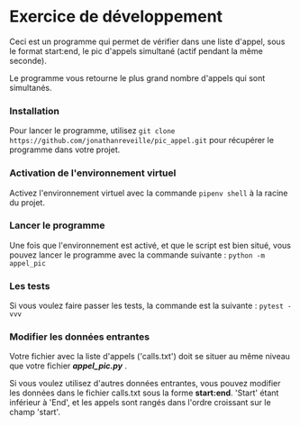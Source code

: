 # Exercice de développement

Ceci est un programme qui permet de vérifier dans une liste d'appel, sous le format start:end, le pic d'appels simultané (actif pendant la même seconde).

Le programme vous retourne le plus grand nombre d'appels qui sont simultanés.


### Installation

Pour lancer le programme, utilisez ```git clone https://github.com/jonathanreveille/pic_appel.git``` pour récupérer le programme dans votre projet.

### Activation de l'environnement virtuel
Activez l'environnement virtuel avec la commande ```pipenv shell``` à la racine du projet.

### Lancer le programme
Une fois que l'environnement est activé, et que le script est
bien situé, vous pouvez lancer le programme avec la commande
suivante : ```python -m appel_pic ```

### Les tests
Si vous voulez faire passer les tests, la commande est la 
suivante : ```pytest -vvv```

###  Modifier les données entrantes 
Votre fichier avec la liste d'appels ('calls.txt') doit se situer 
au même niveau que votre fichier ***appel_pic.py*** .

Si vous voulez utilisez d'autres données entrantes, vous pouvez
modifier les données dans le fichier calls.txt sous la forme
**start:end**.  'Start' étant inférieur à 'End', et les appels
sont rangés dans l'ordre croissant sur le champ 'start'.
